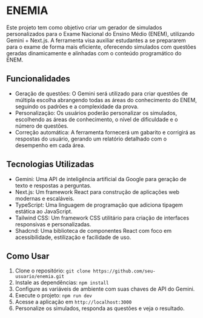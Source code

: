 # ENEMIA

Este projeto tem como objetivo criar um gerador de simulados personalizados para o Exame Nacional do Ensino Médio (ENEM), utilizando Gemini + Next.js. A ferramenta visa auxiliar estudantes a se prepararem para o exame de forma mais eficiente, oferecendo simulados com questões geradas dinamicamente e alinhadas com o conteúdo programático do ENEM.

## Funcionalidades

- Geração de questões: O Gemini será utilizado para criar questões de múltipla escolha abrangendo todas as áreas do conhecimento do ENEM, seguindo os padrões e a complexidade da prova.
- Personalização: Os usuários poderão personalizar os simulados, escolhendo as áreas de conhecimento, o nível de dificuldade e o número de questões.
- Correção automática: A ferramenta fornecerá um gabarito e corrigirá as respostas do usuário, gerando um relatório detalhado com o desempenho em cada área.

## Tecnologias Utilizadas

- Gemini: Uma API de inteligência artificial da Google para geração de texto e respostas a perguntas.
- Next.js: Um framework React para construção de aplicações web modernas e escaláveis.
- TypeScript: Uma linguagem de programação que adiciona tipagem estática ao JavaScript.
- Tailwind CSS: Um framework CSS utilitário para criação de interfaces responsivas e personalizadas.
- Shadcnd: Uma biblioteca de componentes React com foco em acessibilidade, estilização e facilidade de uso.

## Como Usar

1. Clone o repositório: `git clone https://github.com/seu-usuario/enemia.git`
2. Instale as dependências: `npm install`
3. Configure as variáveis de ambiente com suas chaves de API do Gemini.
4. Execute o projeto: `npm run dev`
5. Acesse a aplicação em `http://localhost:3000`
6. Personalize os simulados, responda as questões e veja o resultado.